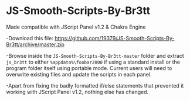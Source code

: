 # JS-Smooth-Scripts-By-Br3tt
Made compatible with JScript Panel v1.2 &amp; Chakra Engine

-Download this file: https://github.com/19379/JS-Smooth-Scripts-By-Br3tt/archive/master.zip

-Browse inside the `JS-Smooth-Scripts-By-Br3tt-master` folder and extract `js_br3tt` to either `%appdata%\foobar2000`
 if using a standard install or the program folder itself using portable mode. Current users will need to overwrite
 existing files and update the scripts in each panel.
 
-Apart from fixing the badly formatted if/else statements that prevented it working with JScript Panel v1.2, nothing
 else has changed.
